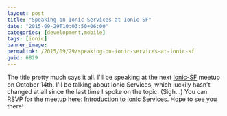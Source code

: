 ```yaml
---
layout: post
title: "Speaking on Ionic Services at Ionic-SF"
date: "2015-09-29T10:03:50+06:00"
categories: [development,mobile]
tags: [ionic]
banner_image: 
permalink: /2015/09/29/speaking-on-ionic-services-at-ionic-sf
guid: 6829
---
```


The title pretty much says it all. I'll be speaking at the next <a href="http://www.meetup.com/Ionic-SF">Ionic-SF</a> meetup on October 14th. I'll be talking about Ionic Services, which luckily hasn't changed at all since the last time I spoke on the topic. (Sigh...) You can RSVP for the meetup here: <a href="http://www.meetup.com/Ionic-SF/events/225612872/">Introduction to Ionic Services</a>. Hope to see you there!